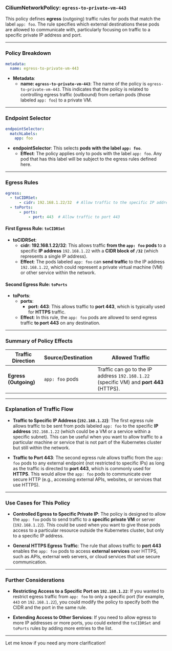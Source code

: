 ### **CiliumNetworkPolicy: `egress-to-private-vm-443`**

This policy defines **egress** (outgoing) traffic rules for pods that match the label `app: foo`. The rule specifies which external destinations these pods are allowed to communicate with, particularly focusing on traffic to a specific private IP address and port.

---

### **Policy Breakdown**

```yaml
metadata:
  name: egress-to-private-vm-443
```
- **Metadata**:
  - **name: `egress-to-private-vm-443`**: The name of the policy is `egress-to-private-vm-443`. This indicates that the policy is related to controlling egress traffic (outbound) from certain pods (those labeled `app: foo`) to a private VM.

---

### **Endpoint Selector**
```yaml
endpointSelector:
  matchLabels:
    app: foo
```
- **endpointSelector**: This selects **pods with the label `app: foo`**.
  - **Effect**: The policy applies only to pods with the label `app: foo`. Any pod that has this label will be subject to the egress rules defined here.

---

### **Egress Rules**
```yaml
egress:
  - toCIDRSet:
      - cidr: 192.168.1.22/32  # Allow traffic to the specific IP address 192.168.1.22
  - toPorts:
      - ports:
          - port: 443  # Allow traffic to port 443
```

#### **First Egress Rule: `toCIDRSet`**
- **toCIDRSet**:
  - **cidr: 192.168.1.22/32**: This allows traffic **from the `app: foo` pods** to a specific **IP address** `192.168.1.22` with a **CIDR block of `/32`** (which represents a single IP address).
  - **Effect**: The pods labeled `app: foo` can **send traffic** to the IP address `192.168.1.22`, which could represent a private virtual machine (VM) or other service within the network.

#### **Second Egress Rule: `toPorts`**
- **toPorts**:
  - **ports**:
    - **port: 443**: This allows traffic to **port 443**, which is typically used for **HTTPS** traffic.
  - **Effect**: In this rule, the `app: foo` pods are allowed to send egress traffic **to port 443** on any destination.

---

### **Summary of Policy Effects**

| **Traffic Direction** | **Source/Destination**                        | **Allowed Traffic**                                                  |
|-----------------------|-----------------------------------------------|----------------------------------------------------------------------|
| **Egress (Outgoing)** | `app: foo` pods                              | Traffic can go to the IP address `192.168.1.22` (specific VM) and **port 443** (HTTPS). |

---

### **Explanation of Traffic Flow**

- **Traffic to Specific IP Address (`192.168.1.22`)**: The first egress rule allows traffic to be sent from pods labeled `app: foo` to the specific **IP address** `192.168.1.22` (which could be a VM or a service within a specific subnet). This can be useful when you want to allow traffic to a particular machine or service that is not part of the Kubernetes cluster but still within the network.

- **Traffic to Port 443**: The second egress rule allows traffic from the `app: foo` pods to any external endpoint (not restricted to specific IPs) as long as the traffic is directed to **port 443**, which is commonly used for **HTTPS**. This would allow the `app: foo` pods to communicate over secure HTTP (e.g., accessing external APIs, websites, or services that use HTTPS).

---

### **Use Cases for This Policy**

- **Controlled Egress to Specific Private IP**: The policy is designed to allow the `app: foo` pods to send traffic to a **specific private VM** or server (`192.168.1.22`). This could be used when you want to give those pods access to a particular resource outside the Kubernetes cluster, but only to a specific IP address.
  
- **General HTTPS Egress Traffic**: The rule that allows traffic to **port 443** enables the `app: foo` pods to access **external services** over HTTPS, such as APIs, external web servers, or cloud services that use secure communication.

---

### **Further Considerations**
- **Restricting Access to a Specific Port on `192.168.1.22`**: If you wanted to restrict egress traffic from `app: foo` to only a specific port (for example, `443` on `192.168.1.22`), you could modify the policy to specify both the CIDR and the port in the same rule.
  
- **Extending Access to Other Services**: If you need to allow egress to more IP addresses or more ports, you could extend the `toCIDRSet` and `toPorts` rules by adding more entries to the list.

---

Let me know if you need any more clarification!